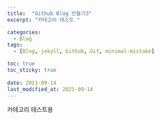 ```yaml
---
title:  "Github Blog 만들기3"
excerpt: "카테고리 테스트 "

categories:
  - Blog
tags:
  - [Blog, jekyll, Github, Git, minimal-mistake]

toc: true
toc_sticky: true
 
date: 2021-09-14
last_modified_at: 2021-09-14
---
```


카테고리 테스트용 